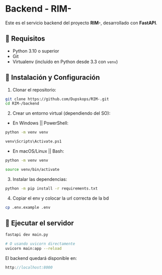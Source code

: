 # Backend - RIM-

Este es el servicio backend del proyecto **RIM-**, desarrollado con **FastAPI**.

## 🚀 Requisitos

- Python 3.10 o superior
- Git
- Virtualenv (incluido en Python desde 3.3 con `venv`)

## 🔧 Instalación y Configuración

1. Clonar el repositorio:

```bash
git clone https://github.com/Dupskops/RIM-.git
cd RIM-/backend
```

2. Crear un entorno virtual (dependiendo del SO):

- En Windows || PowerShell:

```bash
python -m venv venv

venv\Scripts\Activate.ps1
```

- En macOS/Linux || Bash:

```bash
python -m venv venv

source venv/bin/activate
```

3. Instalar las dependencias:

```bash
python -m pip install -r requirements.txt
```

4. Copiar el env y colocar la url correcta de la bd

```bash
cp .env.example .env
```

## 🚀 Ejecutar el servidor

```bash
fastapi dev main.py

# O usando uvicorn directamente
uvicorn main:app --reload
```

El backend quedará disponible en:

```cpp
http://localhost:8000
```
